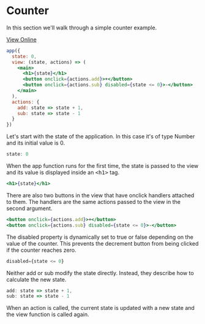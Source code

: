 # Counter

In this section we'll walk through a simple counter example.

[View Online](https://codepen.io/hyperapp/pen/GmjLYb?editors=0010)

```jsx
app({
  state: 0,
  view: (state, actions) => (
    <main>
      <h1>{state}</h1>
      <button onclick={actions.add}>+</button>
      <button onclick={actions.sub} disabled={state <= 0}>-</button>
    </main>
  ),
  actions: {
    add: state => state + 1,
    sub: state => state - 1
  }
})
```

Let's start with the state of the application. In this case it's of type Number and its initial value is 0.

```jsx
state: 0
```

When the app function runs for the first time, the state is passed to the view and its value is displayed inside an <samp>\<h1\></samp> tag.

```jsx
<h1>{state}</h1>
```

There are also two buttons in the view that have onclick handlers attached to them. The handlers are the same actions passed to the view in the second argument.

```jsx
<button onclick={actions.add}>+</button>
<button onclick={actions.sub} disabled={state <= 0}>-</button>
```

The disabled property is dynamically set to true or false depending on the value of the counter. This prevents the decrement button from being clicked if the counter reaches zero.

```jsx
disabled={state <= 0}
```

Neither add or sub modify the state directly. Instead, they describe how to calculate the new state.

```jsx
add: state => state + 1,
sub: state => state - 1
```

When an action is called, the current state is updated with a new state and the view function is called again.
